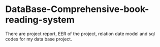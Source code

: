 # DataBase-Comprehensive-book-reading-system
There are project report, EER of the project, relation date model and sql codes for my data base project.
